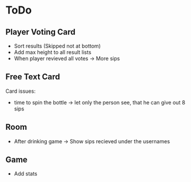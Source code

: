 # ToDo

## Player Voting Card

* Sort results (Skipped not at bottom)
* Add max height to all result lists
* When player revieved all votes -> More sips

## Free Text Card

Card issues:
* time to spin the bottle -> let only the person see, that he can give out 8 sips

## Room

* After drinking game -> Show sips recieved under the usernames

## Game

* Add stats